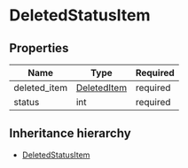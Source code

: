

# DeletedStatusItem

## Properties

Name | Type | Required
-------- | -------- | --------
deleted_item | [DeletedItem](DeletedItem.md) | required
status | int | required




## Inheritance hierarchy


* [DeletedStatusItem](DeletedStatusItem.md)
